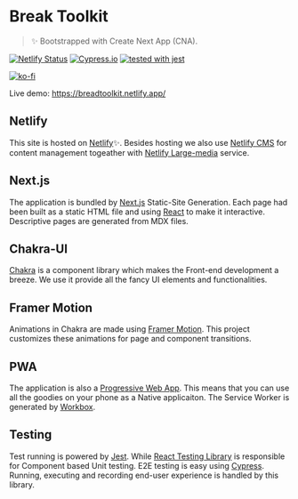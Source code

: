 # Break Toolkit

> ✨ Bootstrapped with Create Next App (CNA).

[![Netlify Status](https://api.netlify.com/api/v1/badges/f9253d81-8715-4146-915b-17ffdc51839d/deploy-status)](https://app.netlify.com/sites/breadtoolkit/deploys)
[![Cypress.io](https://img.shields.io/badge/tested%20with-Cypress-04C38E.svg)](https://www.cypress.io/)
[![tested with jest](https://img.shields.io/badge/tested_with-jest-99424f.svg)](https://github.com/facebook/jest)

[![ko-fi](https://ko-fi.com/img/githubbutton_sm.svg)](https://ko-fi.com/K3K53CVET)

Live demo: https://breadtoolkit.netlify.app/

## Netlify

This site is hosted on [Netlify](https://www.netlify.com/)✨. Besides hosting we also use [Netlify CMS](https://www.netlifycms.org/) for content management togeather with [Netlify Large-media](https://www.netlify.com/products/large-media/) service.

## Next.js

The application is bundled by [Next.js](https://nextjs.org/) Static-Site Generation. Each page had been built as a static HTML file and using [React](https://reactjs.org/) to make it interactive. Descriptive pages are generated from MDX files.

## Chakra-UI

[Chakra](https://chakra-ui.com/) is a component library which makes the Front-end development a breeze. We use it provide all the fancy UI elements and functionalities.

## Framer Motion

Animations in Chakra are made using [Framer Motion](https://www.framer.com/motion/). This project customizes these animations for page and component transitions.

## PWA

The application is also a [Progressive Web App](https://developer.mozilla.org/en-US/docs/Web/Progressive_web_apps). This means that you can use all the goodies on your phone as a Native applicaiton. The Service Worker is generated by [Workbox](https://developers.google.com/web/tools/workbox/).

## Testing

Test running is powered by [Jest](https://jestjs.io/). While [React Testing Library](https://testing-library.com/) is responsible for Component based Unit testing.
E2E testing is easy using [Cypress](https://www.cypress.io/). Running, executing and recording end-user experience is handled by this library.

